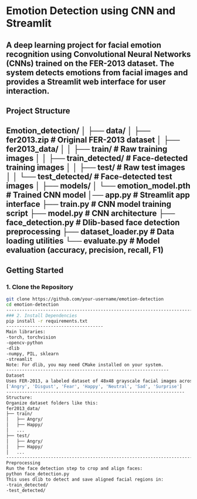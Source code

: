 # Emotion Detection using CNN and Streamlit
A deep learning project for facial emotion recognition using Convolutional Neural Networks (CNNs) trained on the FER-2013 dataset. The system detects emotions from facial images and provides a Streamlit web interface for user interaction.
----------------------------------------------------------------------------------------------------------------------
## Project Structure
Emotion_detection/ 
│ ├── data/ 
│ ├── fer2013.zip # Original FER-2013 dataset 
│ ├── fer2013_data/ 
│ │ ├── train/ # Raw training images 
│ │ ├── train_detected/ # Face-detected training images 
│ │ ├── test/ # Raw test images 
│ │ └── test_detected/ # Face-detected test images 
│ ├── models/ 
│ └── emotion_model.pth # Trained CNN model 
│── app.py # Streamlit app interface 
├── train.py # CNN model training script 
├── model.py # CNN architecture 
├── face_detection.py # Dlib-based face detection preprocessing 
├── dataset_loader.py # Data loading utilities 
└── evaluate.py # Model evaluation (accuracy, precision, recall, F1)
-----------------------------------------------------------------------------------------------------------------------------------------
## Getting Started

### 1. Clone the Repository
```bash
git clone https://github.com/your-username/emotion-detection
cd emotion-detection
-----------------------------------------------------------------------------------------------------------------------------------------
### 2. Install Dependencies
pip install -r requirements.txt
-------------------------------------
Main libraries:
-torch, torchvision
-opencv-python
-dlib
-numpy, PIL, sklearn
-streamlit
Note: For dlib, you may need CMake installed on your system.
--------------------------------------------------------------
Dataset
Uses FER-2013, a labeled dataset of 48x48 grayscale facial images across 7 emotion categories:
['Angry', 'Disgust', 'Fear', 'Happy', 'Neutral', 'Sad', 'Surprise']
--------------------------------------------------------------------
Structure:
Organize dataset folders like this:
fer2013_data/
├── train/
│   ├── Angry/
│   ├── Happy/
│   ...
├── test/
│   ├── Angry/
│   ├── Happy/
│   ...
----------------------------------------------------------------------------------------------------------------------------------------
Preprocessing
Run the face detection step to crop and align faces:
python face_detection.py
This uses dlib to detect and save aligned facial regions in:
-train_detected/
-test_detected/

